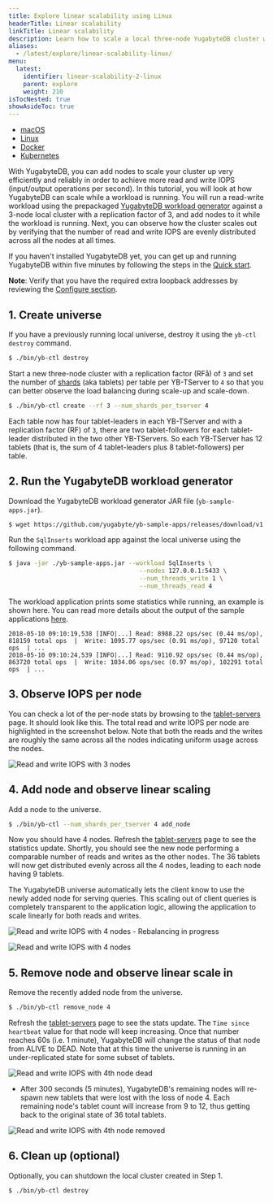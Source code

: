 ```yaml
---
title: Explore linear scalability using Linux
headerTitle: Linear scalability
linkTitle: Linear scalability
description: Learn how to scale a local three-node YugabyteDB cluster while a workload is running.
aliases:
  - /latest/explore/linear-scalability-linux/
menu:
  latest:
    identifier: linear-scalability-2-linux
    parent: explore
    weight: 210
isTocNested: true
showAsideToc: true
---
```


<ul class="nav nav-tabs-alt nav-tabs-yb">

  <li >
    <a href="/latest/explore/linear-scalability/macos" class="nav-link">
      <i class="fab fa-apple" aria-hidden="true"></i>
      macOS
    </a>
  </li>

  <li >
    <a href="/latest/explore/linear-scalability/linux" class="nav-link active">
      <i class="fab fa-linux" aria-hidden="true"></i>
      Linux
    </a>
  </li>

  <li >
    <a href="/latest/explore/linear-scalability/docker" class="nav-link">
      <i class="fab fa-docker" aria-hidden="true"></i>
      Docker
    </a>
  </li>

  <li >
    <a href="/latest/explore/linear-scalability/kubernetes" class="nav-link">
      <i class="fas fa-cubes" aria-hidden="true"></i>
      Kubernetes
    </a>
  </li>

</ul>

With YugabyteDB, you can add nodes to scale your cluster up very efficiently and reliably in order to achieve more read and write IOPS (input/output operations per second). In this tutorial, you will look at how YugabyteDB can scale while a workload is running. You will run a read-write workload using the prepackaged [YugabyteDB workload generator](https://github.com/yugabyte/yb-sample-apps) against a 3-node local cluster with a replication factor of 3, and add nodes to it while the workload is running. Next, you can observe how the cluster scales out by verifying that the number of read and write IOPS are evenly distributed across all the nodes at all times.

If you haven't installed YugabyteDB yet, you can get up and running YugabyteDB within five minutes by following the steps in the [Quick start](../../../quick-start/install/).

**Note**: Verify that you have the required extra loopback addresses by reviewing the [Configure section](../../../quick-start/install/#macOS).

## 1. Create universe


If you have a previously running local universe, destroy it using the `yb-ctl destroy` command.

```sh
$ ./bin/yb-ctl destroy
```

Start a new three-node cluster with a replication factor (RFå) of `3` and set the number of [shards](../../../architecture/concepts/docdb/sharding/) (aka tablets) per table per YB-TServer to `4` so that you can better observe the load balancing during scale-up and scale-down.

```sh
$ ./bin/yb-ctl create --rf 3 --num_shards_per_tserver 4
```

Each table now has four tablet-leaders in each YB-TServer and with a replication factor (RF) of `3`, there are two tablet-followers for each tablet-leader distributed in the two other YB-TServers. So each YB-TServer has 12 tablets (that is, the sum of 4 tablet-leaders plus 8 tablet-followers) per table.

## 2. Run the YugabyteDB workload generator

Download the YugabyteDB workload generator JAR file (`yb-sample-apps.jar`).

```sh
$ wget https://github.com/yugabyte/yb-sample-apps/releases/download/v1.2.0/yb-sample-apps.jar?raw=true -O yb-sample-apps.jar
```

Run the `SqlInserts` workload app against the local universe using the following command.

```sh
$ java -jar ./yb-sample-apps.jar --workload SqlInserts \
                                    --nodes 127.0.0.1:5433 \
                                    --num_threads_write 1 \
                                    --num_threads_read 4
```

The workload application prints some statistics while running, an example is shown here. You can read more details about the output of the sample applications [here](https://github.com/yugabyte/yb-sample-apps).

```
2018-05-10 09:10:19,538 [INFO|...] Read: 8988.22 ops/sec (0.44 ms/op), 818159 total ops  |  Write: 1095.77 ops/sec (0.91 ms/op), 97120 total ops  | ... 
2018-05-10 09:10:24,539 [INFO|...] Read: 9110.92 ops/sec (0.44 ms/op), 863720 total ops  |  Write: 1034.06 ops/sec (0.97 ms/op), 102291 total ops  | ...
```

## 3. Observe IOPS per node

You can check a lot of the per-node stats by browsing to the <a href='http://127.0.0.1:7000/tablet-servers' target="_blank">tablet-servers</a> page. It should look like this. The total read and write IOPS per node are highlighted in the screenshot below. Note that both the reads and the writes are roughly the same across all the nodes indicating uniform usage across the nodes.

![Read and write IOPS with 3 nodes](/images/ce/linear-scalability-3-nodes.png)

## 4. Add node and observe linear scaling

Add a node to the universe.

```sh
$ ./bin/yb-ctl --num_shards_per_tserver 4 add_node
```

Now you should have 4 nodes. Refresh the <a href='http://127.0.0.1:7000/tablet-servers' target="_blank">tablet-servers</a> page to see the statistics update. Shortly, you should see the new node performing a comparable number of reads and writes as the other nodes. The 36 tablets will now get distributed evenly across all the 4 nodes, leading to each node having 9 tablets.

The YugabyteDB universe automatically lets the client know to use the newly added node for serving queries. This scaling out of client queries is completely transparent to the application logic, allowing the application to scale linearly for both reads and writes.

![Read and write IOPS with 4 nodes - Rebalancing in progress](/images/ce/linear-scalability-4-nodes.png)

![Read and write IOPS with 4 nodes](/images/ce/linear-scalability-4-nodes-balanced.png)

## 5. Remove node and observe linear scale in

Remove the recently added node from the universe.

```sh
$ ./bin/yb-ctl remove_node 4
```

Refresh the <a href='http://127.0.0.1:7000/tablet-servers' target="_blank">tablet-servers</a> page to see the stats update. The `Time since heartbeat` value for that node will keep increasing. Once that number reaches 60s (i.e. 1 minute), YugabyteDB will change the status of that node from ALIVE to DEAD. Note that at this time the universe is running in an under-replicated state for some subset of tablets.

![Read and write IOPS with 4th node dead](/images/ce/linear-scalability-4-nodes-dead.png)

- After 300 seconds (5 minutes), YugabyteDB's remaining nodes will re-spawn new tablets that were lost with the loss of node 4. Each remaining node's tablet count will increase from 9 to 12, thus getting back to the original state of 36 total tablets.

![Read and write IOPS with 4th node removed](/images/ce/linear-scalability-3-nodes-rebalanced.png)

## 6. Clean up (optional)

Optionally, you can shutdown the local cluster created in Step 1.

```sh
$ ./bin/yb-ctl destroy
```
